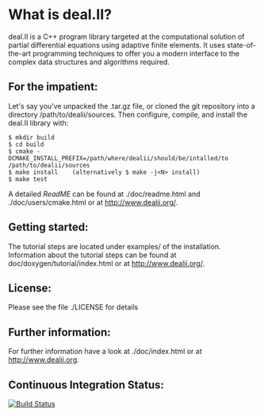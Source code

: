 What is deal.II?
================

deal.II is a C++ program library targeted at the computational solution
of partial differential equations using adaptive finite elements. It uses
state-of-the-art programming techniques to offer you a modern interface
to the complex data structures and algorithms required.

For the impatient:
------------------

Let's say you've unpacked the .tar.gz file, or cloned the git repository into
a directory /path/to/dealii/sources. Then configure, compile, and install the
deal.II library with: 

    $ mkdir build
    $ cd build
    $ cmake -DCMAKE_INSTALL_PREFIX=/path/where/dealii/should/be/intalled/to /path/to/dealii/sources
    $ make install    (alternatively $ make -j<N> install)
    $ make test

A detailed *ReadME* can be found at ./doc/readme.html and
./doc/users/cmake.html or at http://www.dealii.org/.

Getting started:
----------------

The tutorial steps are located under examples/ of the installation.
Information about the tutorial steps can be found at
doc/doxygen/tutorial/index.html or at http://www.dealii.org/.

License:
--------

Please see the file ./LICENSE for details

Further information:
--------------------

For further information have a look at ./doc/index.html or at
http://www.dealii.org.

Continuous Integration Status:
------------------------

[![Build Status](https://travis-ci.org/dealii/dealii.png)](https://travis-ci.org/dealii/dealii)
